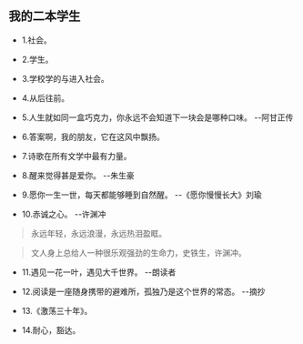 ## 我的二本学生

- 1.社会。

- 2.学生。

- 3.学校学的与进入社会。

- 4.从后往前。

- 5.人生就如同一盒巧克力，你永远不会知道下一块会是哪种口味。 --阿甘正传

- 6.答案啊，我的朋友，它在这风中飘扬。

- 7.诗歌在所有文学中最有力量。

- 8.醒来觉得甚是爱你。 --朱生豪

- 9.愿你一生一世，每天都能够睡到自然醒。 --《愿你慢慢长大》刘瑜

- 10.赤诚之心。 --许渊冲

>永远年轻，永远浪漫，永远热泪盈眶。

>文人身上总给人一种很乐观强劲的生命力，史铁生，许渊冲。

- 11.遇见一花一叶，遇见大千世界。 --朗读者

- 12.阅读是一座随身携带的避难所，孤独乃是这个世界的常态。 --摘抄

- 13.《激荡三十年》。

- 14.耐心，豁达。
